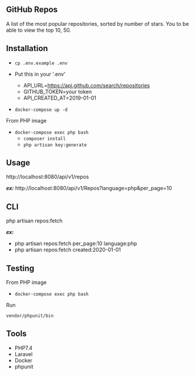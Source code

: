## GitHub Repos
A list of the most popular repositories, sorted by number of stars. 
You to be able to view the top 10, 50.

## Installation
* `cp .env.example .env`  
  
* Put this in your '.env'
  
   * API_URL=https://api.github.com/search/repositories
   * GITHUB_TOKEN=your token 
   * API_CREATED_AT=2019-01-01
    
* `docker-compose up -d` 

From PHP image
* `docker-compose exec php bash`
    * `composer install`
    * `php artisan key:generate`


    
## Usage
http://localhost:8080/api/v1/repos

_**ex:**_
http://localhost:8080/api/v1/Repos?language=php&per_page=10


## CLI

php artisan repos:fetch

_**ex:**_
* php artisan repos:fetch per_page:10 language:php
* php artisan repos:fetch created:2020-01-01


## Testing
From PHP image
* `docker-compose exec php bash`
  
Run

    vendor/phpunit/bin


## Tools
* PHP7.4
* Laravel
* Docker
* phpunit












    
